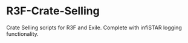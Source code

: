 # R3F-Crate-Selling
Crate Selling scripts for R3F and Exile. Complete with infiSTAR logging functionality.
